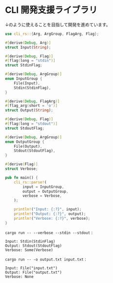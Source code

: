 # CLI 開発支援ライブラリ

↓のように使えることを目指して開発を進めています。

```rust
use cli_rs::{Arg, ArgGroup, FlagArg, Flag};

#[derive(Debug, Arg)]
struct Input(String);

#[derive(Debug, Flag)]
#[flag(long = "stdin")]
struct StdinFlag;

#[derive(Debug, ArgGroup)]
enum InputGroup {
    File(Input),
    Stdin(StdinFlag),
}

#[derive(Debug, FlagArg)]
#[flag_arg(short = 'o')]
struct Output(String);

#[derive(Debug, Flag)]
#[flag(long = "stdout")]
struct StdoutFlag;

#[derive(Debug, ArgGroup)]
enum OutputGroup {
    File(Output),
    Stdout(StdoutFlag),
}

#[derive(Flag)]
struct Verbose;

pub fn main() {
    cli_rs::parse!(
        input = InputGroup,
        output = OutputGroup,
        verbose = Verbose,
    );

    println!("Input: {:?}", input);
    println!("Output: {:?}", output);
    println!("Verbose: {:?}", verbose);
}
```

`cargo run -- --verbose --stdin --stdout` :

```
Input: Stdin(StdinFlag)
Output: Stdout(StdoutFlag)
Verbose: Some(Verbose)
```

`cargo run -- -o output.txt input.txt` :

```
Input: File("input.txt")
Output: File("output.txt")
Verbose: None
```
